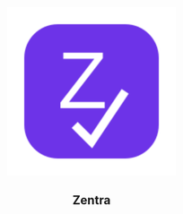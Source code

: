 <div align="center">
<picture>
    <img src="./zentra-logo.svg" height="300px" width="300px" aria-label="Zentra logo">
</picture>

<h2 color="#6D33E8">Zentra</h2>

<div>

<br />